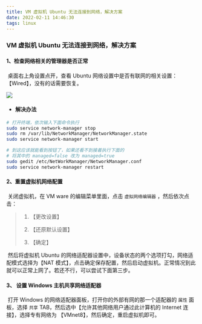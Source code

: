 ```yaml
---
title: VM 虚拟机 Ubuntu 无法连接到网络，解决方案 
date: 2022-02-11 14:46:30
tags: linux
---
```


### VM 虚拟机 Ubuntu 无法连接到网络，解决方案

#### 1、检查网络相关的管理器是否正常

​		桌面右上角设置点开，查看 Ubuntu 网络设置中是否有联网的相关设置：【Wired】，没有的话需要恢复。

![](https://img-blog.csdnimg.cn/a50180af2433476f93ffafcdbc09de9a.png?x-oss-process=image/watermark,type_ZHJvaWRzYW5zZmFsbGJhY2s,shadow_50,text_Q1NETiBATHRNYW1iYQ==,size_20,color_FFFFFF,t_70,g_se,x_16)

- ####  解决办法

```sh
# 打开终端，依次输入下面命令执行
sudo service network-manager stop
sudo rm /var/lib/NetworkManager/NetworkManager.state
sudo service network-manager start

# 到这应该就能看到按钮了，如果还看不到接着执行下面的
# 将其中的 managed=false 改为 managed=true
sudo gedit /etc/NetWorkManager/NetworkManager.conf
sudo service network-manager restart
```

#### 2、重置虚拟机网络配置

​		关闭虚拟机，在 VM ware 的编辑菜单里面，点击 `虚拟网络编辑器` ，然后依次点击：

> 1. 【更改设置】
>
> 2. 【还原默认设置】
> 3. 【确定】

​		然后将虚拟机 Ubuntu 的网络适配器设置中，设备状态的两个选项打勾，网络适配模式选择为【NAT 模式】，点击确定保存配置，然后启动虚拟机。正常情况到此就可以正常上网了。若还不行，可以尝试下面第三步。

#### 3、 设置 Windows 主机共享网络适配器

​		打开 Windows 的网络适配器面板，打开你的外部有网的那一个适配器的 `属性` 面板，选择 `共享` TAB，然后选中【允许其他网络用户通过此计算机的 Internet 连接】，选择专有网络为 【VMnet8】，然后确定，重启虚拟机即可。



